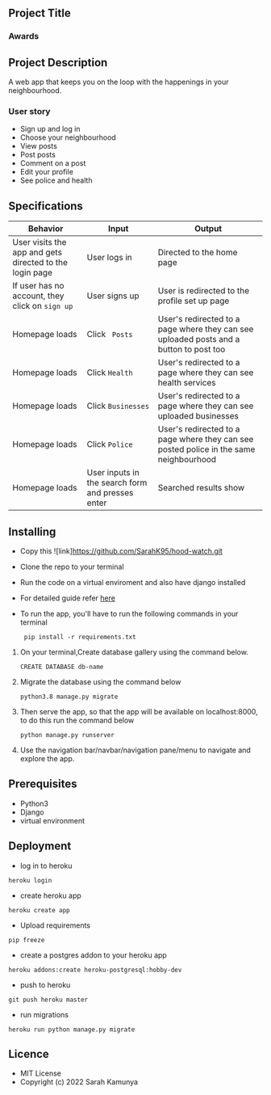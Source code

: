 ## Project Title

### Awards

## Project Description
A web app that keeps you on the loop with the happenings in your neighbourhood.

### User story
- Sign up and log in
- Choose your neighbourhood
- View  posts 
- Post  posts
- Comment on a post
- Edit your profile
- See police and health


## Specifications
| Behavior            | Input                         | Output                        | 
| ------------------- | ----------------------------- | ----------------------------- |
| User visits the app and gets directed to the login page  | User logs in | Directed to the home page | 
If user has no account, they click on `sign up` | User signs up | User is redirected to the profile set up page |
| Homepage loads | Click ` Posts` | User's redirected to a page where they can see uploaded posts and a button to post too | 
| Homepage loads | Click `Health ` | User's redirected to a page where they can see health services | 
| Homepage loads | Click `Businesses` | User's redirected to a page where they can see uploaded businesses |
| Homepage loads | Click `Police` | User's redirected to a page where they can see posted police in the same neighbourhood |
| Homepage loads | User inputs in the search form and presses enter | Searched results show |


## Installing

- Copy this ![link]https://github.com/SarahK95/hood-watch.git
- Clone the repo to your terminal
- Run the code on a virtual enviroment and also have django installed
- For detailed guide refer  [here](https://packaging.python.org/guides/installing-using-pip-and-virtualenv/)
- To run the app, you'll have to run the following commands in your terminal

       pip install -r requirements.txt
1. On your terminal,Create database gallery using the command below.


       CREATE DATABASE db-name
2. Migrate the database using the command below


       python3.8 manage.py migrate
3. Then serve the app, so that the app will be available on localhost:8000, to do this run the command below


       python manage.py runserver
4. Use the navigation bar/navbar/navigation pane/menu to navigate and explore the app.

## Prerequisites

- Python3
- Django
- virtual environment


## Deployment
- log in to heroku
```
heroku login
```
- create heroku app
```
heroku create app
```
- Upload requirements
```
pip freeze
```
- create a postgres addon to your heroku app
```
heroku addons:create heroku-postgresql:hobby-dev
```
- push to heroku

```
git push heroku master
```
- run migrations
```
heroku run python manage.py migrate
```

## Licence
- MIT License
- Copyright (c) 2022 Sarah Kamunya
